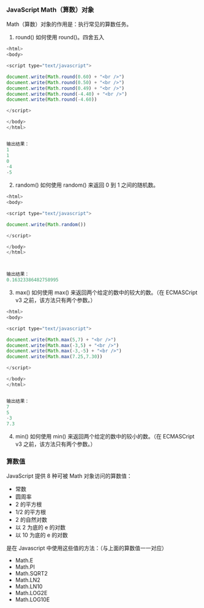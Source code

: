 ### JavaScript Math（算数）对象

Math（算数）对象的作用是：执行常见的算数任务。

1. round()
如何使用 round()。四舍五入

```js
<html>
<body>

<script type="text/javascript">

document.write(Math.round(0.60) + "<br />")
document.write(Math.round(0.50) + "<br />")
document.write(Math.round(0.49) + "<br />")
document.write(Math.round(-4.40) + "<br />")
document.write(Math.round(-4.60))

</script>

</body>
</html>


输出结果：
1
1
0
-4
-5

```

2. random()
如何使用 random() 来返回 0 到 1 之间的随机数。

```js
<html>
<body>

<script type="text/javascript">

document.write(Math.random())

</script>

</body>
</html>



输出结果：
0.16323386482758995

```


3. max()
如何使用 max() 来返回两个给定的数中的较大的数。（在 ECMASCript v3 之前，该方法只有两个参数。）

```js
<html>
<body>

<script type="text/javascript">

document.write(Math.max(5,7) + "<br />")
document.write(Math.max(-3,5) + "<br />")
document.write(Math.max(-3,-5) + "<br />")
document.write(Math.max(7.25,7.30))

</script>

</body>
</html>


输出结果：
7
5
-3
7.3

```


4. min()
如何使用 min() 来返回两个给定的数中的较小的数。（在 ECMASCript v3 之前，该方法只有两个参数。）




### 算数值
JavaScript 提供 8 种可被 Math 对象访问的算数值：
- 常数
- 圆周率
- 2 的平方根
- 1/2 的平方根
- 2 的自然对数
- 以 2 为底的 e 的对数
- 以 10 为底的 e 的对数


是在 Javascript 中使用这些值的方法：（与上面的算数值一一对应）
- Math.E
- Math.PI
- Math.SQRT2
- Math.LN2
- Math.LN10
- Math.LOG2E
- Math.LOG10E
